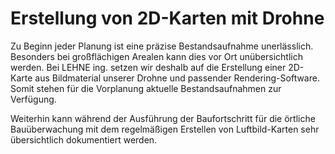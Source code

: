 # Erstellung von 2D-Karten mit Drohne

Zu Beginn jeder Planung ist eine präzise Bestandsaufnahme 
unerlässlich. Besonders bei großflächigen Arealen kann dies vor Ort 
unübersichtlich werden. Bei LEHNE ing. setzen wir deshalb auf die 
Erstellung einer 2D-Karte aus Bildmaterial unserer Drohne und passender 
Rendering-Software. Somit stehen für die Vorplanung aktuelle 
Bestandsaufnahmen zur Verfügung.

Weiterhin kann während der Ausführung der Baufortschritt für die 
örtliche Bauüberwachung mit dem regelmäßigen Erstellen von 
Luftbild-Karten sehr übersichtlich dokumentiert werden.